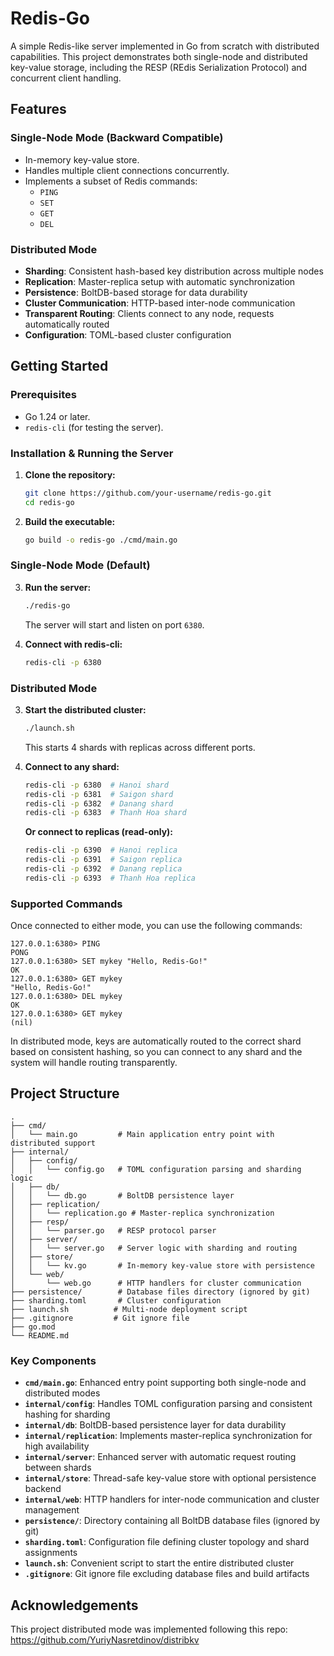 # Redis-Go

A simple Redis-like server implemented in Go from scratch with distributed capabilities. This project demonstrates both single-node and distributed key-value storage, including the RESP (REdis Serialization Protocol) and concurrent client handling.

## Features

### Single-Node Mode (Backward Compatible)
*   In-memory key-value store.
*   Handles multiple client connections concurrently.
*   Implements a subset of Redis commands:
    *   `PING`
    *   `SET`
    *   `GET`
    *   `DEL`

### Distributed Mode
*   **Sharding**: Consistent hash-based key distribution across multiple nodes
*   **Replication**: Master-replica setup with automatic synchronization
*   **Persistence**: BoltDB-based storage for data durability
*   **Cluster Communication**: HTTP-based inter-node communication
*   **Transparent Routing**: Clients connect to any node, requests automatically routed
*   **Configuration**: TOML-based cluster configuration

## Getting Started

### Prerequisites

*   Go 1.24 or later.
*   `redis-cli` (for testing the server).

### Installation & Running the Server

1.  **Clone the repository:**
    ```sh
    git clone https://github.com/your-username/redis-go.git
    cd redis-go
    ```

2.  **Build the executable:**
    ```sh
    go build -o redis-go ./cmd/main.go
    ```

### Single-Node Mode (Default)

3.  **Run the server:**
    ```sh
    ./redis-go
    ```
    The server will start and listen on port `6380`.

4.  **Connect with redis-cli:**
    ```sh
    redis-cli -p 6380
    ```

### Distributed Mode

3.  **Start the distributed cluster:**
    ```sh
    ./launch.sh
    ```
    This starts 4 shards with replicas across different ports.

4.  **Connect to any shard:**
    ```sh
    redis-cli -p 6380  # Hanoi shard
    redis-cli -p 6381  # Saigon shard
    redis-cli -p 6382  # Danang shard
    redis-cli -p 6383  # Thanh Hoa shard
    ```

    **Or connect to replicas (read-only):**
    ```sh
    redis-cli -p 6390  # Hanoi replica
    redis-cli -p 6391  # Saigon replica
    redis-cli -p 6392  # Danang replica
    redis-cli -p 6393  # Thanh Hoa replica
    ```

### Supported Commands

Once connected to either mode, you can use the following commands:

```
127.0.0.1:6380> PING
PONG
127.0.0.1:6380> SET mykey "Hello, Redis-Go!"
OK
127.0.0.1:6380> GET mykey
"Hello, Redis-Go!"
127.0.0.1:6380> DEL mykey
OK
127.0.0.1:6380> GET mykey
(nil)
```

In distributed mode, keys are automatically routed to the correct shard based on consistent hashing, so you can connect to any shard and the system will handle routing transparently.

## Project Structure

```
.
├── cmd/
│   └── main.go         # Main application entry point with distributed support
├── internal/
│   ├── config/
│   │   └── config.go   # TOML configuration parsing and sharding logic
│   ├── db/
│   │   └── db.go       # BoltDB persistence layer
│   ├── replication/
│   │   └── replication.go # Master-replica synchronization
│   ├── resp/
│   │   └── parser.go   # RESP protocol parser
│   ├── server/
│   │   └── server.go   # Server logic with sharding and routing
│   ├── store/
│   │   └── kv.go       # In-memory key-value store with persistence
│   └── web/
│       └── web.go      # HTTP handlers for cluster communication
├── persistence/        # Database files directory (ignored by git)
├── sharding.toml       # Cluster configuration
├── launch.sh          # Multi-node deployment script
├── .gitignore         # Git ignore file
├── go.mod
└── README.md
```

### Key Components

*   **`cmd/main.go`**: Enhanced entry point supporting both single-node and distributed modes
*   **`internal/config`**: Handles TOML configuration parsing and consistent hashing for sharding
*   **`internal/db`**: BoltDB-based persistence layer for data durability
*   **`internal/replication`**: Implements master-replica synchronization for high availability
*   **`internal/server`**: Enhanced server with automatic request routing between shards
*   **`internal/store`**: Thread-safe key-value store with optional persistence backend
*   **`internal/web`**: HTTP handlers for inter-node communication and cluster management
*   **`persistence/`**: Directory containing all BoltDB database files (ignored by git)
*   **`sharding.toml`**: Configuration file defining cluster topology and shard assignments
*   **`launch.sh`**: Convenient script to start the entire distributed cluster
*   **`.gitignore`**: Git ignore file excluding database files and build artifacts

## Acknowledgements

This project distributed mode was implemented following this repo: https://github.com/YuriyNasretdinov/distribkv
